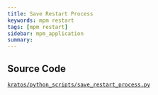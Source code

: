 ```yaml
---
title: Save Restart Process
keywords: mpm restart
tags: [mpm restart]
sidebar: mpm_application
summary: 
---
```



## Source Code

[<i class="fa fa-github"></i> `kratos/python_scripts/save_restart_process.py`](https://github.com/KratosMultiphysics/Kratos/blob/master/kratos/python_scripts/save_restart_process.py)
